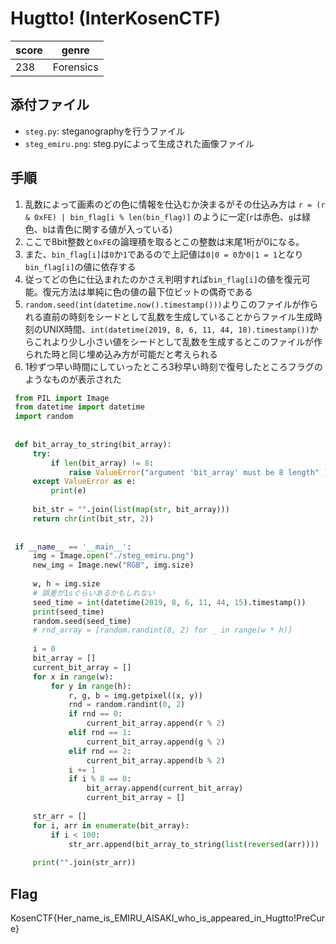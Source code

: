 # Hugtto! (InterKosenCTF)

| score | genre |
| ----  | ----  | 
| 238   | Forensics |

## 添付ファイル
- `steg.py`: steganographyを行うファイル
- `steg_emiru.png`: steg.pyによって生成された画像ファイル

## 手順
1. 乱数によって画素のどの色に情報を仕込むか決まるがその仕込み方は
`r = (r & 0xFE) | bin_flag[i % len(bin_flag)]`
のように一定(`r`は赤色、`g`は緑色、`b`は青色に関する値が入っている)
2. ここで8bit整数と`0xFE`の論理積を取るとこの整数は末尾1桁が0になる。
3. また、`bin_flag[i]`は`0`か`1`であるので上記値は`0|0 = 0`か`0|1 = 1`となり`bin_flag[i]`の値に依存する
4. 従ってどの色に仕込まれたのかさえ判明すれば`bin_flag[i]`の値を復元可能。復元方法は単純に色の値の最下位ビットの偶奇である
5. `random.seed(int(datetime.now().timestamp()))`よりこのファイルが作られる直前の時刻をシードとして乱数を生成していることからファイル生成時刻のUNIX時間、`int(datetime(2019, 8, 6, 11, 44, 18).timestamp())`からこれより少し小さい値をシードとして乱数を生成するとこのファイルが作られた時と同じ埋め込み方が可能だと考えられる
6. 1秒ずつ早い時間にしていったところ3秒早い時刻で復号したところフラグのようなものが表示された

```python
 from PIL import Image
 from datetime import datetime
 import random
 
 
 def bit_array_to_string(bit_array):
     try:
         if len(bit_array) != 8:
             raise ValueError("argument 'bit_array' must be 8 length" )
     except ValueError as e:
         print(e)
 
     bit_str = "".join(list(map(str, bit_array)))
     return chr(int(bit_str, 2))
 
 
 if __name__ == '__main__':
     img = Image.open("./steg_emiru.png")
     new_img = Image.new("RGB", img.size)
 
     w, h = img.size
     # 誤差が1sぐらいあるかもしれない
     seed_time = int(datetime(2019, 8, 6, 11, 44, 15).timestamp())
     print(seed_time)
     random.seed(seed_time)
     # rnd_array = [random.randint(0, 2) for _ in range(w * h)]
 
     i = 0
     bit_array = []
     current_bit_array = []
     for x in range(w):
         for y in range(h):
             r, g, b = img.getpixel((x, y))
             rnd = random.randint(0, 2)
             if rnd == 0:
                 current_bit_array.append(r % 2)
             elif rnd == 1:
                 current_bit_array.append(g % 2)
             elif rnd == 2:
                 current_bit_array.append(b % 2)
             i += 1
             if i % 8 == 0:
                 bit_array.append(current_bit_array)
                 current_bit_array = []
 
     str_arr = []
     for i, arr in enumerate(bit_array):
         if i < 100:
             str_arr.append(bit_array_to_string(list(reversed(arr))))
 
     print("".join(str_arr))
```
 

## Flag
KosenCTF{Her_name_is_EMIRU_AISAKI_who_is_appeared_in_Hugtto!PreCure}

